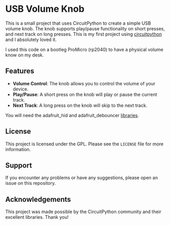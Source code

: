 # USB Volume Knob

This is a small project that uses CircuitPython to create a simple USB volume knob. The knob supports play/pause functionality on short presses, and next track on long presses. This is my first project using [circuitpython](https://circuitpython.org/) and I absolutely loved it.

I used this code on a bootleg ProMicro (rp2040) to have a physical volume know on my desk.

## Features

- **Volume Control**: The knob allows you to control the volume of your device.
- **Play/Pause**: A short press on the knob will play or pause the current track.
- **Next Track**: A long press on the knob will skip to the next track.

You will need the adafruit_hid and adafruit_debouncer [libraries](https://circuitpython.org/libraries).

## License

This project is licensed under the GPL. Please see the `LICENSE` file for more information. 

## Support

If you encounter any problems or have any suggestions, please open an issue on this repository. 

## Acknowledgements

This project was made possible by the CircuitPython community and their excellent libraries. Thank you!